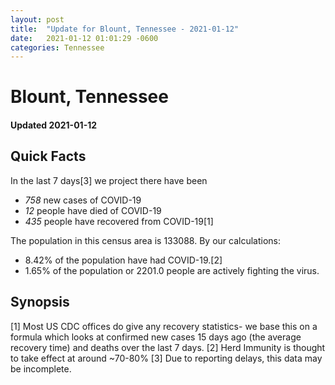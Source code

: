 ```yaml
---
layout: post
title:  "Update for Blount, Tennessee - 2021-01-12"
date:   2021-01-12 01:01:29 -0600
categories: Tennessee
---
```


# Blount, Tennessee
#### Updated 2021-01-12

## Quick Facts

In the last 7 days[3] we project there have been
- *758* new cases of COVID-19
- *12* people have died of COVID-19
- *435* people have recovered from COVID-19[1]

The population in this census area is 133088. By our calculations:
- 8.42% of the population have had COVID-19.[2]
- 1.65% of the population or 2201.0 people are actively fighting the virus.

## Synopsis




[1] Most US CDC offices do give any recovery statistics- we base this on a formula which looks at confirmed new cases
15 days ago (the average recovery time) and deaths over the last 7 days.
[2] Herd Immunity is thought to take effect at around ~70-80%
[3] Due to reporting delays, this data may be incomplete. 
    